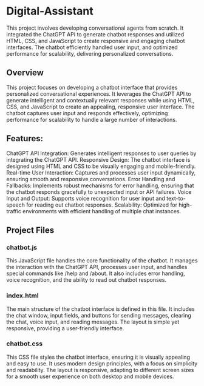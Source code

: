 # Digital-Assistant
This project involves developing conversational agents from scratch. It integrated the ChatGPT API to generate chatbot responses and utilized HTML, CSS, and JavaScript to create responsive and engaging chatbot interfaces. The chatbot efficiently handled user input, and optimized performance for scalability, delivering personalized conversations.



## Overview
This project focuses on developing a chatbot interface that provides personalized conversational experiences. It leverages the ChatGPT API to generate intelligent and contextually relevant responses while using HTML, CSS, and JavaScript to create an appealing, responsive user interface. The chatbot captures user input and responds effectively, optimizing performance for scalability to handle a large number of interactions.

## Features:
ChatGPT API Integration: Generates intelligent responses to user queries by integrating the ChatGPT API.
 Responsive Design: The chatbot interface is designed using HTML and CSS to be visually engaging and mobile-friendly.
 Real-time User Interaction: Captures and processes user input dynamically, ensuring smooth and responsive conversations.
Error Handling and Fallbacks: Implements robust mechanisms for error handling, ensuring that the chatbot responds gracefully to unexpected input or API failures.
Voice Input and Output: Supports voice recognition for user input and text-to-speech for reading out chatbot responses.
 Scalability: Optimized for high-traffic environments with efficient handling of multiple chat instances.
## Project Files
### chatbot.js
This JavaScript file handles the core functionality of the chatbot. It manages the interaction with the ChatGPT API, processes user input, and handles special commands like /help and /about. It also includes error handling, voice recognition, and the ability to read out chatbot responses.
### index.html
The main structure of the chatbot interface is defined in this file. It includes the chat window, input fields, and buttons for sending messages, clearing the chat, voice input, and reading messages. The layout is simple yet responsive, providing a user-friendly interface.
### chatbot.css
This CSS file styles the chatbot interface, ensuring it is visually appealing and easy to use. It uses modern design principles, with a focus on simplicity and readability. The layout is responsive, adapting to different screen sizes for a smooth user experience on both desktop and mobile devices.
